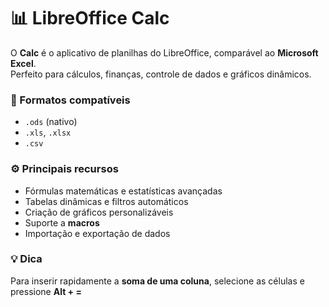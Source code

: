 # 📊 LibreOffice Calc

O **Calc** é o aplicativo de planilhas do LibreOffice, comparável ao **Microsoft Excel**.  
Perfeito para cálculos, finanças, controle de dados e gráficos dinâmicos.

### 📂 Formatos compatíveis
- `.ods` (nativo)
- `.xls`, `.xlsx`
- `.csv`

### ⚙️ Principais recursos
- Fórmulas matemáticas e estatísticas avançadas  
- Tabelas dinâmicas e filtros automáticos  
- Criação de gráficos personalizáveis  
- Suporte a **macros**  
- Importação e exportação de dados  

### 💡 Dica
Para inserir rapidamente a **soma de uma coluna**, selecione as células e pressione **Alt + =**
